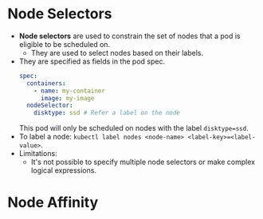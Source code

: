 # Node Selectors

- **Node selectors** are used to constrain the set of nodes that a pod is eligible to be scheduled on.
  - They are used to select nodes based on their labels.
- They are specified as fields in the pod spec.
  ```yaml
  spec:
    containers:
      - name: my-container
        image: my-image
    nodeSelector:
      disktype: ssd # Refer a label on the node
  ```
  This pod will only be scheduled on nodes with the label `disktype=ssd`.
- To label a node: `kubectl label nodes <node-name> <label-key>=<label-value>`.
- Limitations:
  - It's not possible to specify multiple node selectors or make complex logical expressions.

# Node Affinity
